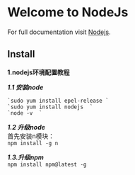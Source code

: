 # Welcome to NodeJs

For full documentation visit [Nodejs](https://nodejs.org/zh-cn/).

## Install
**1.nodejs环境配置教程**

***1.1 安装node*** 

	`sudo yum install epel-release `
    `sudo yum install nodejs  `
    `node -v  `


***1.2 升级node***  
     首先安装n模块：  
        `npm install -g n `   

***1.3.升级npm***  
    `npm install npm@latest -g  ` 
    




